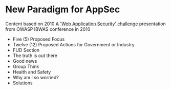 # New Paradigm for AppSec

Content based on 2010 [A 'Web Application Security' challenge](http://www.slideshare.net/DinisCruz/presentation-a-web-application-security-challenge) presentation from OWASP IBWAS conference in 2010

* Five (5) Proposed Focus
* Twelve (12) Proposed Actions for Government or Industry
* FUD Section
* The truth is out there
* Good news
* Group Think
* Health and Safety
* Why am I so worried?
* Solutions
